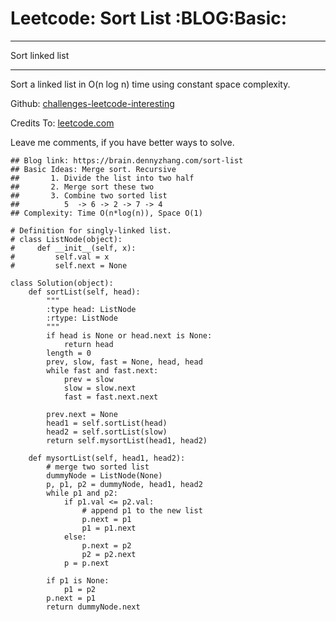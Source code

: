 # Leetcode: Sort List     :BLOG:Basic:


---

Sort linked list  

---

Sort a linked list in O(n log n) time using constant space complexity.  

Github: [challenges-leetcode-interesting](https://github.com/DennyZhang/challenges-leetcode-interesting/tree/master/sort-list)  

Credits To: [leetcode.com](https://leetcode.com/problems/sort-list/description/)  

Leave me comments, if you have better ways to solve.  

    ## Blog link: https://brain.dennyzhang.com/sort-list
    ## Basic Ideas: Merge sort. Recursive
    ##       1. Divide the list into two half
    ##       2. Merge sort these two
    ##       3. Combine two sorted list
    ##          5  -> 6 -> 2 -> 7 -> 4
    ## Complexity: Time O(n*log(n)), Space O(1)
    
    # Definition for singly-linked list.
    # class ListNode(object):
    #     def __init__(self, x):
    #         self.val = x
    #         self.next = None
    
    class Solution(object):
        def sortList(self, head):
            """
            :type head: ListNode
            :rtype: ListNode
            """
            if head is None or head.next is None:
                return head
            length = 0
            prev, slow, fast = None, head, head
            while fast and fast.next:
                prev = slow
                slow = slow.next
                fast = fast.next.next
    
            prev.next = None
            head1 = self.sortList(head)
            head2 = self.sortList(slow)
            return self.mysortList(head1, head2)
    
        def mysortList(self, head1, head2):
            # merge two sorted list
            dummyNode = ListNode(None)
            p, p1, p2 = dummyNode, head1, head2
            while p1 and p2:
                if p1.val <= p2.val:
                    # append p1 to the new list
                    p.next = p1
                    p1 = p1.next
                else:
                    p.next = p2
                    p2 = p2.next
                p = p.next
    
            if p1 is None:
                p1 = p2
            p.next = p1
            return dummyNode.next